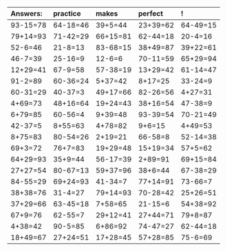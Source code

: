 | Answers: | practice | makes | perfect | ! |
| :--- | :--- | :--- | :--- | :--- |
| 93-15=78 | 64-18=46 | 39+5=44 | 23+39=62 | 64-49=15 | 
| 79+14=93 | 71-42=29 | 66+15=81 | 62-44=18 | 20-4=16 | 
| 52-6=46 | 21-8=13 | 83-68=15 | 38+49=87 | 39+22=61 | 
| 46-7=39 | 25-16=9 | 12-6=6 | 70-11=59 | 65+29=94 | 
| 12+29=41 | 67-9=58 | 57-38=19 | 13+29=42 | 61-14=47 | 
| 91-2=89 | 60-36=24 | 5+37=42 | 8+17=25 | 33-24=9 | 
| 60-31=29 | 40-37=3 | 49+17=66 | 82-26=56 | 4+27=31 | 
| 4+69=73 | 48+16=64 | 19+24=43 | 38+16=54 | 47-38=9 | 
| 6+79=85 | 60-56=4 | 9+39=48 | 93-39=54 | 70-21=49 | 
| 42-37=5 | 8+55=63 | 4+78=82 | 9+6=15 | 4+49=53 | 
| 8+75=83 | 80-54=26 | 2+19=21 | 66-58=8 | 52-14=38 | 
| 69+3=72 | 76+7=83 | 19+29=48 | 15+19=34 | 57+5=62 | 
| 64+29=93 | 35+9=44 | 56-17=39 | 2+89=91 | 69+15=84 | 
| 27+27=54 | 80-67=13 | 59+37=96 | 38+6=44 | 67-38=29 | 
| 84-55=29 | 69+24=93 | 41-34=7 | 77+14=91 | 73-66=7 | 
| 38+38=76 | 31-4=27 | 79+14=93 | 70-28=42 | 25+26=51 | 
| 37+29=66 | 63-45=18 | 7+58=65 | 21-15=6 | 54+38=92 | 
| 67+9=76 | 62-55=7 | 29+12=41 | 27+44=71 | 79+8=87 | 
| 4+38=42 | 90-5=85 | 6+86=92 | 74-47=27 | 62-44=18 | 
| 18+49=67 | 27+24=51 | 17+28=45 | 57+28=85 | 75-6=69 | 
